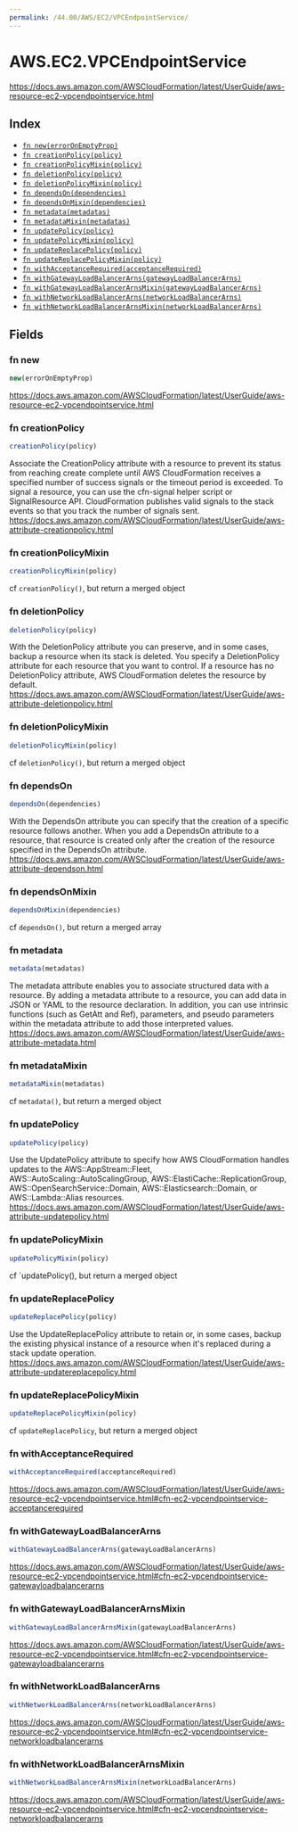 ```yaml
---
permalink: /44.00/AWS/EC2/VPCEndpointService/
---
```


# AWS.EC2.VPCEndpointService

https://docs.aws.amazon.com/AWSCloudFormation/latest/UserGuide/aws-resource-ec2-vpcendpointservice.html

## Index

* [`fn new(errorOnEmptyProp)`](#fn-new)
* [`fn creationPolicy(policy)`](#fn-creationpolicy)
* [`fn creationPolicyMixin(policy)`](#fn-creationpolicymixin)
* [`fn deletionPolicy(policy)`](#fn-deletionpolicy)
* [`fn deletionPolicyMixin(policy)`](#fn-deletionpolicymixin)
* [`fn dependsOn(dependencies)`](#fn-dependson)
* [`fn dependsOnMixin(dependencies)`](#fn-dependsonmixin)
* [`fn metadata(metadatas)`](#fn-metadata)
* [`fn metadataMixin(metadatas)`](#fn-metadatamixin)
* [`fn updatePolicy(policy)`](#fn-updatepolicy)
* [`fn updatePolicyMixin(policy)`](#fn-updatepolicymixin)
* [`fn updateReplacePolicy(policy)`](#fn-updatereplacepolicy)
* [`fn updateReplacePolicyMixin(policy)`](#fn-updatereplacepolicymixin)
* [`fn withAcceptanceRequired(acceptanceRequired)`](#fn-withacceptancerequired)
* [`fn withGatewayLoadBalancerArns(gatewayLoadBalancerArns)`](#fn-withgatewayloadbalancerarns)
* [`fn withGatewayLoadBalancerArnsMixin(gatewayLoadBalancerArns)`](#fn-withgatewayloadbalancerarnsmixin)
* [`fn withNetworkLoadBalancerArns(networkLoadBalancerArns)`](#fn-withnetworkloadbalancerarns)
* [`fn withNetworkLoadBalancerArnsMixin(networkLoadBalancerArns)`](#fn-withnetworkloadbalancerarnsmixin)

## Fields

### fn new

```ts
new(errorOnEmptyProp)
```

https://docs.aws.amazon.com/AWSCloudFormation/latest/UserGuide/aws-resource-ec2-vpcendpointservice.html

### fn creationPolicy

```ts
creationPolicy(policy)
```

Associate the CreationPolicy attribute with a resource to prevent its status from reaching create complete until AWS CloudFormation receives a specified number of success signals or the timeout period is exceeded. To signal a resource, you can use the cfn-signal helper script or SignalResource API. CloudFormation publishes valid signals to the stack events so that you track the number of signals sent. 
https://docs.aws.amazon.com/AWSCloudFormation/latest/UserGuide/aws-attribute-creationpolicy.html

### fn creationPolicyMixin

```ts
creationPolicyMixin(policy)
```

cf `creationPolicy()`, but return a merged object

### fn deletionPolicy

```ts
deletionPolicy(policy)
```

With the DeletionPolicy attribute you can preserve, and in some cases, backup a resource when its stack is deleted. You specify a DeletionPolicy attribute for each resource that you want to control. If a resource has no DeletionPolicy attribute, AWS CloudFormation deletes the resource by default. 
https://docs.aws.amazon.com/AWSCloudFormation/latest/UserGuide/aws-attribute-deletionpolicy.html

### fn deletionPolicyMixin

```ts
deletionPolicyMixin(policy)
```

cf `deletionPolicy()`, but return a merged object

### fn dependsOn

```ts
dependsOn(dependencies)
```

With the DependsOn attribute you can specify that the creation of a specific resource follows another. When you add a DependsOn attribute to a resource, that resource is created only after the creation of the resource specified in the DependsOn attribute. 
https://docs.aws.amazon.com/AWSCloudFormation/latest/UserGuide/aws-attribute-dependson.html

### fn dependsOnMixin

```ts
dependsOnMixin(dependencies)
```

cf `dependsOn()`, but return a merged array

### fn metadata

```ts
metadata(metadatas)
```

The metadata attribute enables you to associate structured data with a resource. By adding a metadata attribute to a resource, you can add data in JSON or YAML to the resource declaration. In addition, you can use intrinsic functions (such as GetAtt and Ref), parameters, and pseudo parameters within the metadata attribute to add those interpreted values. 
https://docs.aws.amazon.com/AWSCloudFormation/latest/UserGuide/aws-attribute-metadata.html

### fn metadataMixin

```ts
metadataMixin(metadatas)
```

cf `metadata()`, but return a merged object

### fn updatePolicy

```ts
updatePolicy(policy)
```

Use the UpdatePolicy attribute to specify how AWS CloudFormation handles updates to the AWS::AppStream::Fleet, AWS::AutoScaling::AutoScalingGroup, AWS::ElastiCache::ReplicationGroup, AWS::OpenSearchService::Domain, AWS::Elasticsearch::Domain, or AWS::Lambda::Alias resources. 
https://docs.aws.amazon.com/AWSCloudFormation/latest/UserGuide/aws-attribute-updatepolicy.html

### fn updatePolicyMixin

```ts
updatePolicyMixin(policy)
```

cf `updatePolicy(), but return a merged object

### fn updateReplacePolicy

```ts
updateReplacePolicy(policy)
```

Use the UpdateReplacePolicy attribute to retain or, in some cases, backup the existing physical instance of a resource when it's replaced during a stack update operation. 
https://docs.aws.amazon.com/AWSCloudFormation/latest/UserGuide/aws-attribute-updatereplacepolicy.html

### fn updateReplacePolicyMixin

```ts
updateReplacePolicyMixin(policy)
```

cf `updateReplacePolicy`, but return a merged object

### fn withAcceptanceRequired

```ts
withAcceptanceRequired(acceptanceRequired)
```

https://docs.aws.amazon.com/AWSCloudFormation/latest/UserGuide/aws-resource-ec2-vpcendpointservice.html#cfn-ec2-vpcendpointservice-acceptancerequired

### fn withGatewayLoadBalancerArns

```ts
withGatewayLoadBalancerArns(gatewayLoadBalancerArns)
```

https://docs.aws.amazon.com/AWSCloudFormation/latest/UserGuide/aws-resource-ec2-vpcendpointservice.html#cfn-ec2-vpcendpointservice-gatewayloadbalancerarns

### fn withGatewayLoadBalancerArnsMixin

```ts
withGatewayLoadBalancerArnsMixin(gatewayLoadBalancerArns)
```

https://docs.aws.amazon.com/AWSCloudFormation/latest/UserGuide/aws-resource-ec2-vpcendpointservice.html#cfn-ec2-vpcendpointservice-gatewayloadbalancerarns

### fn withNetworkLoadBalancerArns

```ts
withNetworkLoadBalancerArns(networkLoadBalancerArns)
```

https://docs.aws.amazon.com/AWSCloudFormation/latest/UserGuide/aws-resource-ec2-vpcendpointservice.html#cfn-ec2-vpcendpointservice-networkloadbalancerarns

### fn withNetworkLoadBalancerArnsMixin

```ts
withNetworkLoadBalancerArnsMixin(networkLoadBalancerArns)
```

https://docs.aws.amazon.com/AWSCloudFormation/latest/UserGuide/aws-resource-ec2-vpcendpointservice.html#cfn-ec2-vpcendpointservice-networkloadbalancerarns